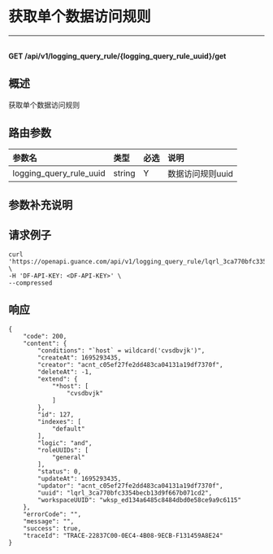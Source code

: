 # 获取单个数据访问规则

---

<br />**GET /api/v1/logging_query_rule/\{logging_query_rule_uuid\}/get**

## 概述
获取单个数据访问规则




## 路由参数

| 参数名        | 类型     | 必选   | 说明              |
|:-----------|:-------|:-----|:----------------|
| logging_query_rule_uuid | string | Y | 数据访问规则uuid<br> |


## 参数补充说明





## 请求例子
```shell
curl 'https://openapi.guance.com/api/v1/logging_query_rule/lqrl_3ca770bfc3354becb13d9f667b071cd2/get' \
-H 'DF-API-KEY: <DF-API-KEY>' \
--compressed
```




## 响应
```shell
{
    "code": 200,
    "content": {
        "conditions": "`host` = wildcard('cvsdbvjk')",
        "createAt": 1695293435,
        "creator": "acnt_c05ef27fe2dd483ca04131a19df7370f",
        "deleteAt": -1,
        "extend": {
            "*host": [
                "cvsdbvjk"
            ]
        },
        "id": 127,
        "indexes": [
            "default"
        ],
        "logic": "and",
        "roleUUIDs": [
            "general"
        ],
        "status": 0,
        "updateAt": 1695293435,
        "updator": "acnt_c05ef27fe2dd483ca04131a19df7370f",
        "uuid": "lqrl_3ca770bfc3354becb13d9f667b071cd2",
        "workspaceUUID": "wksp_ed134a6485c8484dbd0e58ce9a9c6115"
    },
    "errorCode": "",
    "message": "",
    "success": true,
    "traceId": "TRACE-22837C00-0EC4-4B08-9ECB-F131459A8E24"
} 
```




